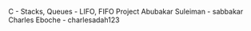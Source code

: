 C - Stacks, Queues - LIFO, FIFO Project
Abubakar Suleiman - sabbakar
Charles Eboche - charlesadah123
